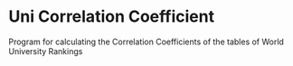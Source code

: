 # Uni Correlation Coefficient

Program for calculating the Correlation Coefficients of the tables of World University Rankings